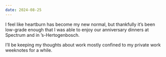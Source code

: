 ```yaml
---
date: 2024-08-25
---
```


I feel like heartburn has become my new normal, but thankfully it’s been low-grade enough that I was able to enjoy our anniversary dinners at Spectrum and in ’s-Hertogenbosch.

I’ll be keeping my thoughts about work mostly confined to my private work weeknotes for a while.
